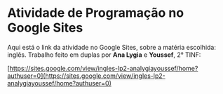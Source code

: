# Atividade de Programação no Google Sites

Aqui está o link da atividade no Google Sites, sobre a matéria escolhida: inglês. Trabalho feito em duplas por **Ana Lygia** e **Youssef**, 2° TINF:

[https://sites.google.com/view/ingles-lp2-analygiayoussef/home?authuser=0](https://sites.google.com/view/ingles-lp2-analygiayoussef/home?authuser=0)
